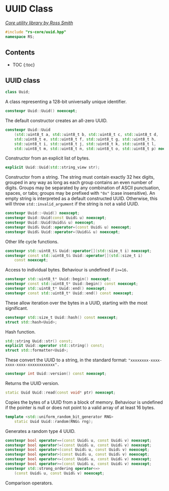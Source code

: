 # UUID Class

_[Core utility library by Ross Smith](index.html)_

```c++
#include "rs-core/uuid.hpp"
namespace RS;
```

## Contents

* TOC
{:toc}

## UUID class

```c++
class Uuid;
```

A class representing a 128-bit universally unique identifier.

```c++
constexpr Uuid::Uuid() noexcept;
```

The default constructor creates an all-zero UUID.

```c++
constexpr Uuid::Uuid
    (std::uint8_t a, std::uint8_t b, std::uint8_t c, std::uint8_t d,
    std::uint8_t e, std::uint8_t f, std::uint8_t g, std::uint8_t h,
    std::uint8_t i, std::uint8_t j, std::uint8_t k, std::uint8_t l,
    std::uint8_t m, std::uint8_t n, std::uint8_t o, std::uint8_t p) noexcept;
```

Constructor from an explicit list of bytes.

```c++
explicit Uuid::Uuid(std::string_view str);
```

Constructor from a string. The string must contain exactly 32 hex digits,
grouped in any way as long as each group contains an even number of digits.
Groups may be separated by any combination of ASCII punctuation, spaces, or
tabs; groups may be prefixed with `"0x"` (case insensitive). An empty string
is interpreted as a default constructed UUID. Otherwise, this will throw
`std::invalid_argument` if the string is not a valid UUID.

```c++
constexpr Uuid::~Uuid() noexcept;
constexpr Uuid::Uuid(const Uuid& u) noexcept;
constexpr Uuid::Uuid(Uuid&& u) noexcept;
constexpr Uuid& Uuid::operator=(const Uuid& u) noexcept;
constexpr Uuid& Uuid::operator=(Uuid&& u) noexcept;
```

Other life cycle functions.

```c++
constexpr std::uint8_t& Uuid::operator[](std::size_t i) noexcept;
constexpr const std::uint8_t& Uuid::operator[](std::size_t i)
    const noexcept;
```

Access to individual bytes. Behaviour is undefined if `i>=16.`

```c++
constexpr std::uint8_t* Uuid::begin() noexcept;
constexpr const std::uint8_t* Uuid::begin() const noexcept;
constexpr std::uint8_t* Uuid::end() noexcept;
constexpr const std::uint8_t* Uuid::end() const noexcept;
```

These allow iteration over the bytes in a UUID, starting with the most
significant.

```c++
constexpr std::size_t Uuid::hash() const noexcept;
struct std::hash<Uuid>;
```

Hash function.

```c++
std::string Uuid::str() const;
explicit Uuid::operator std::string() const;
struct std::formatter<Uuid>;
```

These convert the UUID to a string, in the standard format:
`"xxxxxxxx-xxxx-xxxx-xxxx-xxxxxxxxxxxx".`

```c++
constexpr int Uuid::version() const noexcept;
```

Returns the UUID version.

```c++
static Uuid Uuid::read(const void* ptr) noexcept;
```

Copies the bytes of a UUID from a block of memory. Behaviour is undefined if
the pointer is null or does not point to a valid array of at least 16 bytes.

```c++
template <std::uniform_random_bit_generator RNG>
    static Uuid Uuid::random(RNG& rng);
```

Generates a random type 4 UUID.

```c++
constexpr bool operator==(const Uuid& u, const Uuid& v) noexcept;
constexpr bool operator!=(const Uuid& u, const Uuid& v) noexcept;
constexpr bool operator<(const Uuid& u, const Uuid& v) noexcept;
constexpr bool operator>(const Uuid& u, const Uuid& v) noexcept;
constexpr bool operator<=(const Uuid& u, const Uuid& v) noexcept;
constexpr bool operator>=(const Uuid& u, const Uuid& v) noexcept;
constexpr std::strong_ordering operator<=>
    (const Uuid& u, const Uuid& v) noexcept;
```

Comparison operators.
